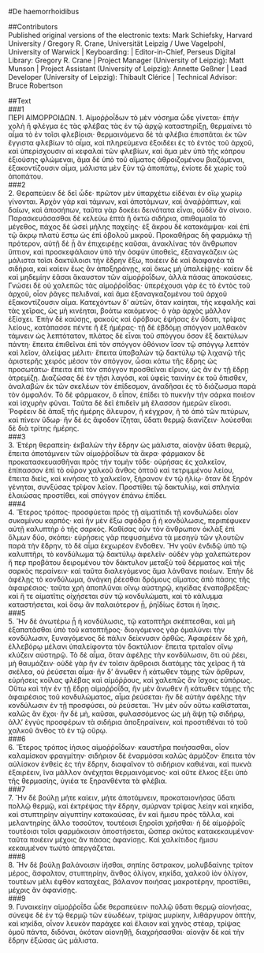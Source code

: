#De haemorrhoidibus  

##Contributors  
Published original versions of the electronic texts: Mark Schiefsky, Harvard University / Gregory R. Crane, Universität Leipzig / Uwe Vagelpohl, University of Warwick | Keyboarding:  | Editor-in-Chief, Perseus Digital Library: Gregory R. Crane | Project Manager (University of Leipzig): Matt Munson | Project Assistant (University of Leipzig): Annette Geßner | Lead Developer (University of Leipzig): Thibault Clérice | Technical Advisor: Bruce Robertson  

##Text  
###1  
ΠΕΡΙ ΑΙΜΟΡΡΟΙΔΩΝ. 1. Αἱμοῤῥοΐδων τὸ μὲν νόσημα ὧδε γίνεται· ἐπὴν χολὴ ἢ φλέγμα ἐς τὰς φλέβας τὰς ἐν τῷ ἀρχῷ καταστηρίξῃ, θερμαίνει τὸ αἷμα τὸ ἐν τοῖσι φλεβίοισι· θερμαινόμενα δὲ τὰ φλέβια ἐπισπᾶται ἐκ τῶν ἔγγιστα φλεβίων τὸ αἷμα, καὶ πληρεύμενα ἐξοιδέει ἐς τὸ ἐντὸς τοῦ ἀρχοῦ, καὶ ὑπερίσχουσιν αἱ κεφαλαὶ τῶν φλεβίων, καὶ ἅμα μὲν ὑπὸ τῆς κόπρου ἐξιούσης φλώμεναι, ἅμα δὲ ὑπὸ τοῦ αἵματος ἀθροιζομένου βιαζόμεναι, ἐξακοντίζουσιν αἷμα, μάλιστα μὲν ξὺν τῷ ἀποπάτῳ, ἐνίοτε δὲ χωρὶς τοῦ ἀποπάτου.  
###2  
2. Θεραπεύειν δὲ δεῖ ὧδε· πρῶτον μὲν ὑπαρχέτω εἰδέναι ἐν οἵῳ χωρίῳ γίνονται. Ἀρχὸν γὰρ καὶ τάμνων, καὶ ἀποτάμνων, καὶ ἀναῤῥάπτων, καὶ δαίων, καὶ ἀποσήπων, ταῦτα γὰρ δοκέει δεινότατα εἶναι, οὐδὲν ἂν σίνοιο. Παρασκευάσασθαι δὲ κελεύω ἑπτὰ ἢ ὀκτὼ σιδήρια, σπιθαμιαῖα τὸ μέγεθος, πάχος δὲ ὡσεὶ μήλης παχείης· ἐξ ἄκρου δὲ κατακάμψαι· καὶ ἐπὶ τῷ ἄκρῳ πλατὺ ἔστω ὡς ἐπὶ ὀβολοῦ μικροῦ. Προκαθήρας δὴ φαρμάκῳ τῇ πρότερον, αὐτῇ δὲ ᾗ ἂν ἐπιχειρέῃς καῦσαι, ἀνακλίνας τὸν ἄνθρωπον ὕπτιον, καὶ προσκεφάλαιον ὑπὸ τὴν ὀσφὺν ὑποθεὶς, ἐξαναγκάζειν ὡς μάλιστα τοῖσι δακτύλοισι τὴν ἕδρην ἔξω, ποιέειν δὲ καὶ διαφανέα τὰ σιδήρια, καὶ καίειν ἕως ἂν ἀποξηράνῃς, καὶ ὅκως μὴ ὑπαλείψῃς· καίειν δὲ καὶ μηδεμίην ἐᾶσαι ἄκαυστον τῶν αἱμοῤῥοΐδων, ἀλλὰ πάσας ἀποκαύσεις. Γνώσει δὲ οὐ χαλεπῶς τὰς αἱμοῤῥοΐδας· ὑπερέχουσι γὰρ ἐς τὸ ἐντὸς τοῦ ἀρχοῦ, οἷον ῥᾶγες πελιδναὶ, καὶ ἅμα ἐξαναγκαζομένου τοῦ ἀρχοῦ ἐξακοντίζουσιν αἷμα. Κατεχόντων δ’ αὐτῶν, ὅταν καίηται, τῆς κεφαλῆς καὶ τὰς χεῖρας, ὡς μὴ κινέηται, βοάτω καιόμενος· ὁ γὰρ ἀρχὸς μᾶλλον ἐξίσχει. Ἐπὴν δὲ καύσῃς, φακοὺς καὶ ὀρόβους ἑψήσας ἐν ὕδατι, τρίψας λείους, κατάπασσε πέντε ἢ ἓξ ἡμέρας· τῇ δὲ ἑβδόμῃ σπόγγον μαλθακὸν τάμνειν ὡς λεπτότατον, πλάτος δὲ εἶναι τοῦ σπόγγου ὅσον ἓξ δακτύλων πάντη· ἔπειτα ἐπιθεῖναι ἐπὶ τὸν σπόγγον ὀθόνιον ἴσον τῷ σπόγγῳ λεπτὸν καὶ λεῖον, ἀλείψας μέλιτι· ἔπειτα ὑποβαλὼν τῷ δακτύλῳ τῷ λιχανῷ τῆς ἀριστερῆς χειρὸς μέσον τὸν σπόγγον, ὦσαι κάτω τῆς ἕδρης ὡς προσωτάτω· ἔπειτα ἐπὶ τὸν σπόγγον προσθεῖναι εἴριον, ὡς ἂν ἐν τῇ ἕδρῃ ἀτρεμίζῃ. Διαζώσας δὲ ἐν τῇσι λαγόσι, καὶ ὑφεὶς ταινίην ἐκ τοῦ ὄπισθεν, ἀναλαβὼν ἐκ τῶν σκελέων τὸν ἐπίδεσμον, ἀναδῆσαι ἐς τὸ διάζωσμα παρὰ τὸν ὀμφαλόν. Τὸ δὲ φάρμακον, ὃ εἶπον, ἐπίδει τὸ πυκνὴν τὴν σάρκα ποιέον καὶ ἰσχυρὴν φῦναι. Ταῦτα δὲ δεῖ ἐπιδεῖν μὴ ἔλασσον ἡμερῶν εἴκοσι. Ῥοφέειν δὲ ἅπαξ τῆς ἡμέρης ἄλευρον, ἢ κέγχρον, ἢ τὸ ἀπὸ τῶν πιτύρων, καὶ πίνειν ὕδωρ· ἣν δὲ ἐς ἄφοδον ἵζηται, ὕδατι θερμῷ διανίζειν· λούεσθαι δὲ διὰ τρίτης ἡμέρης.  
###3  
3. Ἑτέρη θεραπείη· ἐκβαλὼν τὴν ἕδρην ὡς μάλιστα, αἰονᾷν ὕδατι θερμῷ, ἔπειτα ἀποτάμνειν τῶν αἱμοῤῥοΐδων τὰ ἄκρα· φάρμακον δὲ προκατασκευασθῆναι πρὸς τὴν τομὴν τόδε· οὐρήσας ἐς χαλκεῖον, ἐπίπασσον ἐπὶ τὸ οὖρον χαλκοῦ ἄνθος ὀπτοῦ καὶ τετριμμένου λείου, ἔπειτα διεὶς, καὶ κινήσας τὸ χαλκεῖον, ξήρανον ἐν τῷ ἡλίῳ· ὅταν δὲ ξηρὸν γένηται, συνξύσας τρῖψον λεῖον. Προστίθει τῷ δακτυλίῳ, καὶ σπληνία ἐλαιώσας προστίθει, καὶ σπόγγον ἐπάνω ἐπίδει.  
###4  
4. Ἕτερος τρόπος· προσφύεται πρὸς τῇ αἱματίτιδι τῇ κονδυλώδει οἷον συκαμίνου καρπός· καὶ ἢν μὲν ἔξω σφόδρα ᾖ ἡ κονδύλωσις, περιπέφυκεν αὐτῇ καλυπτὴρ ὁ τῆς σαρκός. Καθίσας οὖν τὸν ἄνθρωπον ὀκλὰξ ἐπὶ ὅλμων δύο, σκόπει· εὑρήσεις γὰρ πεφυσημένα τὰ μεσηγὺ τῶν γλουτῶν παρὰ τὴν ἕδρην, τὸ δὲ αἷμα ἐκχωρέον ἔνδοθεν. Ἢν γοῦν ἐνδιδῷ ὑπὸ τῷ καλυπτῆρι, τὸ κονδύλωμα τῷ δακτύλῳ ἀφελεῖν· οὐδὲν γὰρ χαλεπώτερον ἤ περ προβάτου δειρομένου τὸν δάκτυλον μεταξὺ τοῦ δέρματος καὶ τῆς σαρκὸς περαίνειν· καὶ ταῦτα διαλεγόμενος ἅμα λάνθανε ποιέων. Ἐπὴν δὲ ἀφέλῃς τὸ κονδύλωμα, ἀνάγκη ῥέεσθαι δρόμους αἵματος ἀπὸ πάσης τῆς ἀφαιρέσιος· ταῦτα χρὴ ἀποπλῦναι οἴνῳ αὐστηρῷ, κηκίδας ἐναποβρέξας· καὶ ἥ τε αἱματῖτις οἰχήσεται σὺν τῷ κονδυλώματι, καὶ τὸ κάλυμμα καταστήσεται, καὶ ὅσῳ ἂν παλαιότερον ᾖ, ῥηϊδίως ἔσται ἡ ἴησις.  
###5  
5. Ἢν δὲ ἀνωτέρω ᾖ ἡ κονδύλωσις, τῷ κατοπτῆρι σκέπτεσθαι, καὶ μὴ ἐξαπατᾶσθαι ὑπὸ τοῦ κατοπτῆρος· διοιγόμενος γὰρ ὁμαλύνει τὴν κονδύλωσιν, ξυναγόμενος δὲ πάλιν δείκνυσιν ὀρθῶς. Ἀφαιρέειν δὲ χρὴ, ἑλλεβόρῳ μέλανι ὑπαλείφοντα τὸν δακτύλιον· ἔπειτα τριταῖον οἴνῳ κλύζειν αὐστηρῷ. Τὸ δὲ αἷμα, ὅταν ἀφέλῃς τὴν κονδύλωσιν, ὅτι οὐ ῥέει, μὴ θαυμάζειν· οὐδὲ γὰρ ἢν ἐν τοῖσιν ἄρθροισι διατάμῃς τὰς χεῖρας ἢ τὰ σκέλεα, οὐ ῥεύσεται αἷμα· ἢν δ’ ἄνωθεν ἢ κάτωθεν τάμῃς τῶν ἄρθρων, εὑρήσεις κοίλας φλέβας καὶ αἱμόῤῥους, καὶ χαλεπῶς ἂν ἴσχοις εὐπόρως. Οὕτω καὶ τὴν ἐν τῇ ἕδρῃ αἱμοῤῥοΐδα, ἢν μὲν ἄνωθεν ἢ κάτωθεν τάμῃς τῆς ἀφαιρέσιος τοῦ κονδυλώματος, αἷμα ῥεύσεται· ἢν δὲ αὐτὴν ἀφέλῃς τὴν κονδύλωσιν ἐν τῇ προσφύσει, οὐ ῥεύσεται. Ἢν μὲν οὖν οὕτω καθίσταται, καλῶς ἂν ἔχοι· ἢν δὲ μὴ, καῦσαι, φυλασσόμενος ὡς μὴ ἅψῃ τῷ σιδήρῳ, ἀλλ’ ἐγγὺς προσφέρων τὰ σιδήρια ἀποξηραίνειν, καὶ προστιθέναι τὸ τοῦ χαλκοῦ ἄνθος τὸ ἐν τῷ οὔρῳ.  
###6  
6. Ἕτερος τρόπος ἰήσιος αἱμοῤῥοΐδων· καυστῆρα ποιήσασθαι, οἷον καλαμίσκον φραγμίτην· σιδήριον δὲ ἐναρμόσαι καλῶς ἁρμόζον· ἔπειτα τὸν αὐλίσκον ἐνθεὶς ἐς τὴν ἕδρην, διαφαῖνον τὸ σιδήριον καθιέναι, καὶ πυκνὰ ἐξαιρέειν, ἵνα μᾶλλον ἀνέχηται θερμαινόμενος· καὶ οὔτε ἕλκος ἕξει ὑπὸ τῆς θερμασίης, ὑγιέα τε ξηρανθέντα τὰ φλέβια.  
###7  
7. Ἢν δὲ βούλῃ μήτε καίειν, μήτε ἀποτάμνειν, προκαταιονήσας ὕδατι πολλῷ θερμῷ, καὶ ἐκτρέψας τὴν ἕδρην, σμύρναν τρίψας λείην καὶ κηκίδα, καὶ στυπτηρίην αἰγυπτίην κατακαύσας, ἓν καὶ ἥμισυ πρὸς τἄλλα, καὶ μελαντηρίης ἄλλο τοσοῦτον, τουτέοισι ξηροῖσι χρῆσθαι· ἡ δὲ αἱμοῤῥοῒς τουτέοισι τοῖσι φαρμάκοισιν ἀποστήσεται, ὥσπερ σκύτος κατακεκαυμένον· ταῦτα ποιέειν μέχοις ἂν πάσας ἀφανίσῃς. Καὶ χαλκίτιδος ἥμισυ κεκαυμένον τωὐτὸ ἀπεργάζεται.  
###8  
8. Ἢν δὲ βούλῃ βαλάνοισιν ἰῆσθαι, σηπίης ὄστρακον, μολυβδαίνης τρίτον μέρος, ἄσφαλτον, στυπτηρίην, ἄνθος ὀλίγον, κηκίδα, χαλκοῦ ἰὸν ὀλίγον, τουτέων μέλι ἑφθὸν καταχέας, βάλανον ποιήσας μακροτέρην, προστίθει, μέχρις ἂν ἀφανίσῃς.  
###9  
9. Γυναικείην αἱμοῤῥοΐδα ὧδε θεραπεύειν· πολλῷ ὕδατι θερμῷ αἰονήσας, σύνεψε δὲ ἐν τῷ θερμῷ τῶν εὐωδέων, τρίψας μυρίκην, λιθάργυρον ὀπτὴν, καὶ κηκίδα, οἶνον λευκὸν παράχεε καὶ ἔλαιον καὶ χηνὸς στέαρ, τρίψας ὁμοῦ πάντα, διδόναι, ὁκόταν αἰονηθῇ, διαχρήσασθαι· αἰονᾷν δὲ καὶ τὴν ἕδρην ἐξώσας ὡς μάλιστα.  
